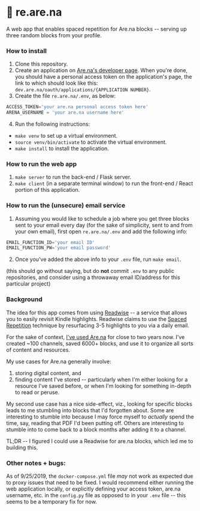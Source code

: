 # 🔁 re.are.na
A web app that enables spaced repetition for Are.na blocks -- serving up three
random blocks from your profile.


### How to install
1. Clone this repository.
2. Create an application on [Are.na's developer page](https://dev.are.na/oauth/applications). When you're done, you
  should have a personal access token on the application's page, the link to
  which should look like this:
  `dev.are.na/oauth/applications/{APPLICATION NUMBER}`.
3. Create the file `re.are.na/.env`, as below:
  ```python
  ACCESS_TOKEN='your are.na personal access token here'
  ARENA_USERNAME = 'your are.na username here'
  ```
4. Run the following instructions:
  - `make venv` to set up a virtual environment.
  - `source venv/bin/activate` to activate the virtual environment.
  - `make install` to install the application.


### How to run the web app
1. `make server` to run the back-end / Flask server.
2. `make client` (in a separate terminal window) to run the front-end / React
  portion of this application.


### How to run the (unsecure) email service
1. Assuming you would like to schedule a job where you get three blocks
  sent to your email every day (for the sake of simplicity, sent to and from
  your own email), first open `re.are.na/.env` and add the following info:
  ```python
  EMAIL_FUNCTION_ID='your email ID'
  EMAIL_FUNCTION_PW='your email password'
  ```
2. Once you've added the above info to your `.env` file, run `make email`.

  (this should go without saying, but do <b>not</b> commit `.env` to any
  public repositories, and consider using a throwaway email ID/address for
  this particular project)

### Background
The idea for this app comes from using [Readwise](https://readwise.io) -- a service that allows you to
easily revisit Kindle highlights. Readwise claims to use the [Spaced Repetition](https://en.wikipedia.org/wiki/Spaced_repetition)
technique by resurfacing 3-5 highlights to you via a daily email.

For the sake of context, [I've used Are.na](http://are.na/adi) for close to two years now. I've
created ~100 channels, saved 6000+ blocks, and use it to organize all sorts of
content and resources.

My use cases for Are.na generally involve:
1) storing digital content, and
2) finding content I've stored -- particularly when I'm either looking for a
resource I've saved before, or when I'm looking for something in-depth to
read or peruse.

My second use case has a nice side-effect, viz., looking for specific blocks
leads to me stumbling into blocks that I'd forgotten about. Some are
interesting to stumble into because I may force myself to _actually_ spend the
time, say, reading that PDF I'd been putting off. Others are interesting to
stumble into to come back to a block months after adding it to a channel.

TL;DR -- I figured I could use a Readwise for are.na blocks, which led me to
building this.


### Other notes + bugs:
As of 9/25/2019, the `docker-compose.yml` file <i>may</i> not work as expected
due to proxy issues that need to be fixed. I would recommend either running
the web application locally, or explicitly defining your access token, are.na
username, etc. in the `config.py` file as opposed to in your `.env` file -- this
seems to be a temporary fix for now.
